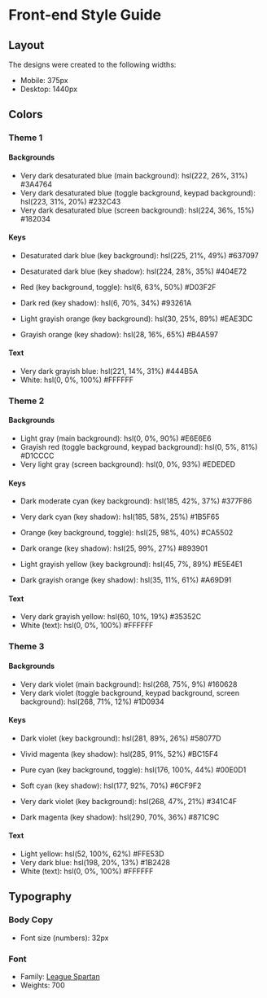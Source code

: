 # Front-end Style Guide

## Layout

The designs were created to the following widths:

- Mobile: 375px
- Desktop: 1440px

## Colors

### Theme 1

#### Backgrounds

- Very dark desaturated blue (main background): hsl(222, 26%, 31%) #3A4764
- Very dark desaturated blue (toggle background, keypad background): hsl(223, 31%, 20%) #232C43
- Very dark desaturated blue (screen background): hsl(224, 36%, 15%) #182034

#### Keys

- Desaturated dark blue (key background): hsl(225, 21%, 49%) #637097
- Desaturated dark blue (key shadow): hsl(224, 28%, 35%) #404E72

- Red (key background, toggle): hsl(6, 63%, 50%) #D03F2F
- Dark red (key shadow): hsl(6, 70%, 34%) #93261A

- Light grayish orange (key background): hsl(30, 25%, 89%) #EAE3DC
- Grayish orange (key shadow): hsl(28, 16%, 65%) #B4A597

#### Text

- Very dark grayish blue: hsl(221, 14%, 31%) #444B5A
- White: hsl(0, 0%, 100%) #FFFFFF

### Theme 2

#### Backgrounds

- Light gray (main background): hsl(0, 0%, 90%) #E6E6E6
- Grayish red (toggle background, keypad background): hsl(0, 5%, 81%) #D1CCCC
- Very light gray (screen background): hsl(0, 0%, 93%) #EDEDED 

#### Keys

- Dark moderate cyan (key background): hsl(185, 42%, 37%) #377F86
- Very dark cyan (key shadow): hsl(185, 58%, 25%) #1B5F65

- Orange (key background, toggle): hsl(25, 98%, 40%)    #CA5502
- Dark orange (key shadow): hsl(25, 99%, 27%) #893901

- Light grayish yellow (key background): hsl(45, 7%, 89%) #E5E4E1
- Dark grayish orange (key shadow): hsl(35, 11%, 61%) #A69D91

#### Text

- Very dark grayish yellow: hsl(60, 10%, 19%) #35352C
- White (text): hsl(0, 0%, 100%) #FFFFFF

### Theme 3

#### Backgrounds

- Very dark violet (main background): hsl(268, 75%, 9%) #160628
- Very dark violet (toggle background, keypad background, screen background): hsl(268, 71%, 12%) #1D0934

#### Keys

- Dark violet (key background): hsl(281, 89%, 26%) #58077D
- Vivid magenta (key shadow): hsl(285, 91%, 52%) #BC15F4

- Pure cyan (key background, toggle): hsl(176, 100%, 44%) #00E0D1
- Soft cyan (key shadow): hsl(177, 92%, 70%) #6CF9F2

- Very dark violet (key background): hsl(268, 47%, 21%) #341C4F
- Dark magenta (key shadow): hsl(290, 70%, 36%) #871C9C

#### Text

- Light yellow: hsl(52, 100%, 62%) #FFE53D
- Very dark blue: hsl(198, 20%, 13%) #1B2428
- White (text): hsl(0, 0%, 100%) #FFFFFF

## Typography

### Body Copy

- Font size (numbers): 32px

### Font

- Family: [League Spartan](https://fonts.google.com/specimen/League+Spartan)
- Weights: 700
